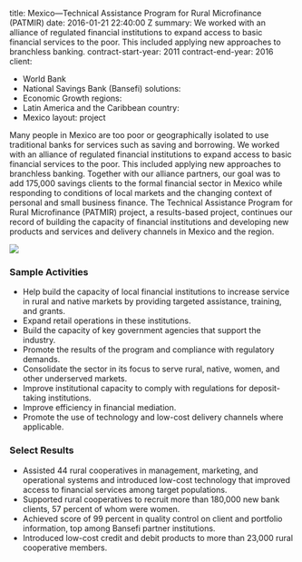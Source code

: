 
title: Mexico—Technical Assistance Program for Rural Microfinance (PATMIR)
date: 2016-01-21 22:40:00 Z
summary: We worked with an alliance of regulated financial institutions to expand
  access to basic financial services to the poor. This included applying new approaches
  to branchless banking.
contract-start-year: 2011
contract-end-year: 2016
client:
- World Bank
- National Savings Bank (Bansefi)
solutions:
- Economic Growth
regions:
- Latin America and the Caribbean
country:
- Mexico
layout: project


Many people in Mexico are too poor or geographically isolated to use traditional banks for services such as saving and borrowing. We worked with an alliance of regulated financial institutions to expand access to basic financial services to the poor. This included applying new approaches to branchless banking. Together with our alliance partners, our goal was to add 175,000 savings clients to the formal financial sector in Mexico while responding to conditions of local markets and the changing context of personal and small business finance. The Technical Assistance Program for Rural Microfinance (PATMIR) project, a results-based project, continues our record of building the capacity of financial institutions and developing new products and services and delivery channels in Mexico and the region.

![][1]

### Sample Activities

* Help build the capacity of local financial institutions to increase service in rural and native markets by providing targeted assistance, training, and grants.
* Expand retail operations in these institutions.
* Build the capacity of key government agencies that support the industry.
* Promote the results of the program and compliance with regulatory demands.
* Consolidate the sector in its focus to serve rural, native, women, and other underserved markets.
* Improve institutional capacity to comply with regulations for deposit-taking institutions.
* Improve efficiency in financial mediation.
* Promote the use of technology and low-cost delivery channels where applicable.

### Select Results

* Assisted 44 rural cooperatives in management, marketing, and operational systems and introduced low-cost technology that improved access to financial services among target populations.
* Supported rural cooperatives to recruit more than 180,000 new bank clients, 57 percent of whom were women.
* Achieved score of 99 percent in quality control on client and portfolio information, top among Bansefi partner institutions.
* Introduced low-cost credit and debit products to more than 23,000 rural cooperative members.

[1]: https://assetify-dai.com/projects/PATMIR.jpg
